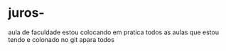 # juros-
aula de faculdade
estou colocando em pratica todos as aulas que estou tendo e colonado no git apara todos 
